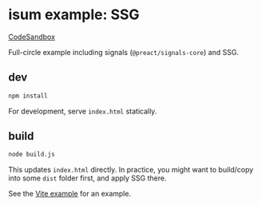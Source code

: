 # isum example: SSG

[CodeSandbox](https://codesandbox.io/p/sandbox/github/webpro/isum/tree/main/examples/ssg)

Full-circle example including signals (`@preact/signals-core`) and SSG.

## dev

```sh
npm install
```

For development, serve `index.html` statically.

## build

```sh
node build.js
```

This updates `index.html` directly. In practice, you might want to build/copy
into some `dist` folder first, and apply SSG there.

See the [Vite example](../vite) for an example.
